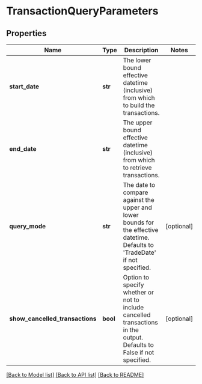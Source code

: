 # TransactionQueryParameters

## Properties
Name | Type | Description | Notes
------------ | ------------- | ------------- | -------------
**start_date** | **str** | The lower bound effective datetime (inclusive) from which to build the transactions. | 
**end_date** | **str** | The upper bound effective datetime (inclusive) from which to retrieve transactions. | 
**query_mode** | **str** | The date to compare against the upper and lower bounds for the effective datetime. Defaults to &#39;TradeDate&#39; if not specified. | [optional] 
**show_cancelled_transactions** | **bool** | Option to specify whether or not to include cancelled transactions in the output. Defaults to False if not specified. | [optional] 

[[Back to Model list]](../README.md#documentation-for-models) [[Back to API list]](../README.md#documentation-for-api-endpoints) [[Back to README]](../README.md)


